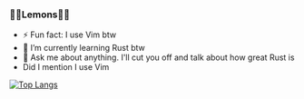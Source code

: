 ### 🍋🍋Lemons🍋🍋

- ⚡ Fun fact: I use Vim btw
- 🌱 I’m currently learning Rust btw
- 💬 Ask me about anything. I'll cut you off and talk about how great Rust is
- Did I mention I use Vim

[![Top Langs](https://github-readme-stats.vercel.app/api/top-langs/?username=joeldotdias&layout=compact)](https://github.com/joeldotdias/github-readme-stats&layout=compact)
